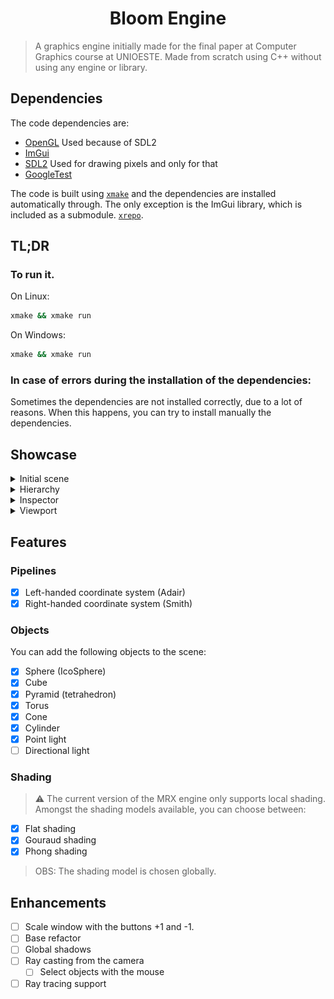 # <h1 align="center">Bloom Engine</h1>

> A graphics engine initially made for the final paper at Computer Graphics course at UNIOESTE. Made from scratch using C++ without using any engine or library.

## Dependencies

The code dependencies are:

- [OpenGL](https://opengl.org/) Used because of SDL2
- [ImGui](https://github.com/ocornut/imgui)
- [SDL2](https://www.libsdl.org/) Used for drawing pixels and only for that
- [GoogleTest](https://github.com/google/googletest)

The code is built using [`xmake`](https://xmake.io/) and the dependencies are installed automatically through. The only exception is the ImGui library, which is included as a submodule.
[`xrepo`](https://github.com/xmake-io/xrepo).

## TL;DR

### To run it.

On Linux:

```bash
xmake && xmake run
```

On Windows:

```bash
xmake && xmake run
```

### In case of errors during the installation of the dependencies:

Sometimes the dependencies are not installed correctly, due to a lot of reasons. When this happens, you can try to install manually the dependencies.

## Showcase

<details>
  <summary>
    Initial scene
  </summary>
  <p align="center">
    <br />
    <img src="https://raw.githubusercontent.com/Kyhaiu/mrx-scene/refs/heads/main/images/initial-scene.png" width=1200 />
  </p>
</details>

<details>
  <summary>
    Hierarchy
  </summary>

  <p>This is where the entities are listed and created.</p>
  <p align="center">
    <img src="https://raw.githubusercontent.com/Kyhaiu/mrx-scene/refs/heads/main/images/hierarchy.png" width=150 />
  </p>
</details>

<details>
  <summary>
    Inspector
  </summary>

  <br />
  <p>When you click in a element from the hierarchy it will display into the inspector it's information</p>

  <p align="center">
    <img src="https://raw.githubusercontent.com/Kyhaiu/mrx-scene/refs/heads/main/images/object%20inspector.png" width=300 />
  </p>

</details>

<details>
  <summary>
    Viewport
  </summary>

  <br />
  <p>The viewport is the main area of render, this is were the program draw frames</p>

  <p align="center">
    <img src="https://raw.githubusercontent.com/Kyhaiu/mrx-scene/refs/heads/main/images/viewport.png" width=1200 />
  </p>
</details>

## Features

### Pipelines

- [x] Left-handed coordinate system (Adair)
- [x] Right-handed coordinate system (Smith)

### Objects

You can add the following objects to the scene:

- [x] Sphere (IcoSphere)
- [x] Cube
- [x] Pyramid (tetrahedron)
- [x] Torus
- [x] Cone
- [x] Cylinder
- [x] Point light
- [ ] Directional light

### Shading

> ⚠️ The current version of the MRX engine only supports local shading.
> Amongst the shading models available, you can choose between:

- [x] Flat shading
- [x] Gouraud shading
- [x] Phong shading

> OBS: The shading model is chosen globally.

## Enhancements

- [ ] Scale window with the buttons +1 and -1.
- [ ] Base refactor
- [ ] Global shadows
- [ ] Ray casting from the camera
  - [ ] Select objects with the mouse
- [ ] Ray tracing support

```

```
